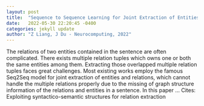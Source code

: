 ```yaml
---
layout: post
title:  "Sequence to Sequence Learning for Joint Extraction of Entities and Relations"
date:   2022-05-30 22:20:45 -0400
categories: jekyll update
author: "Z Liang, J Du - Neurocomputing, 2022"
---
```

The relations of two entities contained in the sentence are often complicated. There exists multiple relation tuples which owns one or both the same entities among them. Extracting those overlapped multiple relation tuples faces great challenges. Most existing works employ the famous Seq2Seq model for joint extraction of entities and relations, which cannot handle the multiple relations properly due to the missing of graph structure information of the relations and entities in a sentence. In this paper … Cites: ‪Exploiting syntactico-semantic structures for relation extraction‬